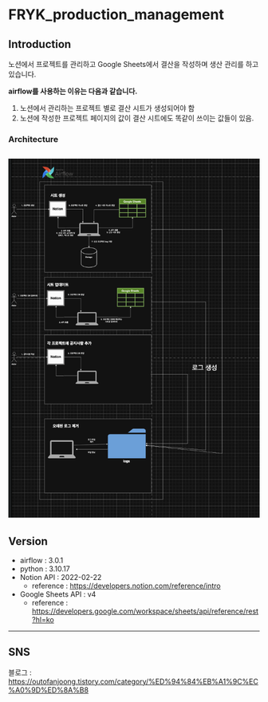 # FRYK_production_management

## Introduction
노션에서 프로젝트를 관리하고 Google Sheets에서 결산을 작성하며 생산 관리를 하고 있습니다.


__airflow를 사용하는 이유는 다음과 같습니다.__
1. 노션에서 관리하는 프로젝트 별로 결산 시트가 생성되어야 함
2. 노션에 작성한 프로젝트 페이지의 값이 결산 시트에도 똑같이 쓰이는 값들이 있음.

### Architecture
![architecture](https://github.com/ImJoongHyeon/FRYK_production_management/blob/main/architecture.png)
--------------------------------------------------------------------------------------------------

## Version
- airflow : 3.0.1
- python : 3.10.17
- Notion API : 2022-02-22
    - reference : <https://developers.notion.com/reference/intro>
- Google Sheets API : v4
    - reference : <https://developers.google.com/workspace/sheets/api/reference/rest?hl=ko>

------------------------------------------------------------------------------------------

## SNS
블로그 : <https://outofanjoong.tistory.com/category/%ED%94%84%EB%A1%9C%EC%A0%9D%ED%8A%B8>

